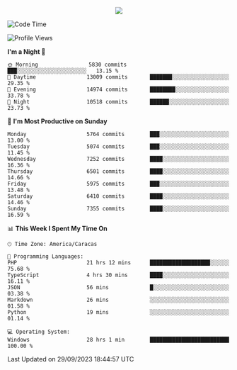 <p align="center">
  <a href="http://www.github.com/thevacs">
    <img src="https://github-readme-streak-stats.herokuapp.com/?user=thevacs&stroke=ffffff&background=1c1917&ring=0891b2&fire=0891b2&currStreakNum=ffffff&currStreakLabel=0891b2&sideNums=ffffff&sideLabels=ffffff&dates=ffffff&hide_border=true" />
  </a>
</p>

<!--START_SECTION:waka-->
![Code Time](http://img.shields.io/badge/Code%20Time-1%2C737%20hrs%2024%20mins-blue)

![Profile Views](http://img.shields.io/badge/Profile%20Views-0-blue)

**I'm a Night 🦉** 

```text
🌞 Morning                5830 commits        ███░░░░░░░░░░░░░░░░░░░░░░   13.15 % 
🌆 Daytime                13009 commits       ███████░░░░░░░░░░░░░░░░░░   29.35 % 
🌃 Evening                14974 commits       ████████░░░░░░░░░░░░░░░░░   33.78 % 
🌙 Night                  10518 commits       ██████░░░░░░░░░░░░░░░░░░░   23.73 % 
```
📅 **I'm Most Productive on Sunday** 

```text
Monday                   5764 commits        ███░░░░░░░░░░░░░░░░░░░░░░   13.00 % 
Tuesday                  5074 commits        ███░░░░░░░░░░░░░░░░░░░░░░   11.45 % 
Wednesday                7252 commits        ████░░░░░░░░░░░░░░░░░░░░░   16.36 % 
Thursday                 6501 commits        ████░░░░░░░░░░░░░░░░░░░░░   14.66 % 
Friday                   5975 commits        ███░░░░░░░░░░░░░░░░░░░░░░   13.48 % 
Saturday                 6410 commits        ████░░░░░░░░░░░░░░░░░░░░░   14.46 % 
Sunday                   7355 commits        ████░░░░░░░░░░░░░░░░░░░░░   16.59 % 
```


📊 **This Week I Spent My Time On** 

```text
🕑︎ Time Zone: America/Caracas

💬 Programming Languages: 
PHP                      21 hrs 12 mins      ███████████████████░░░░░░   75.68 % 
TypeScript               4 hrs 30 mins       ████░░░░░░░░░░░░░░░░░░░░░   16.11 % 
JSON                     56 mins             █░░░░░░░░░░░░░░░░░░░░░░░░   03.38 % 
Markdown                 26 mins             ░░░░░░░░░░░░░░░░░░░░░░░░░   01.58 % 
Python                   19 mins             ░░░░░░░░░░░░░░░░░░░░░░░░░   01.14 % 

💻 Operating System: 
Windows                  28 hrs 1 min        █████████████████████████   100.00 % 
```


 Last Updated on 29/09/2023 18:44:57 UTC
<!--END_SECTION:waka-->
